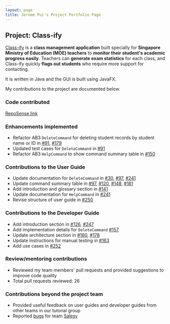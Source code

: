 ```yaml
---
layout: page
title: Jerome Pui's Project Portfolio Page
---
```


## Project: Class-ify

[Class-ify](https://github.com/AY2223S1-CS2103T-T15-2/tp) is a **class management application** built specially for **Singapore Ministry of Education (MOE) teachers** to **monitor their student's academic progress easily**. Teachers can **generate exam statistics** for each class, and Class-ify quickly **flags out students** who require more support for contacting.

It is written in Java and the GUI is built using JavaFX.

My contributions to the project are documented below.

### Code contributed

[RepoSense link](https://nus-cs2103-ay2223s1.github.io/tp-dashboard/?search=jeromepui&breakdown=true)

### Enhancements implemented

- Refactor AB3 `DeleteCommand` for deleting student records by student name or ID in [\#91](https://github.com/AY2223S1-CS2103T-T15-2/tp/pull/91), [\#179](https://github.com/AY2223S1-CS2103T-T15-2/tp/pull/179)
- Updated test cases for `DeleteCommand` in [\#91](https://github.com/AY2223S1-CS2103T-T15-2/tp/pull/91)
- Refactor AB3 `HelpCommand` to show command summary table in [\#150](https://github.com/AY2223S1-CS2103T-T15-2/tp/pull/150)

### Contributions to the User Guide

- Update documentation for `DeleteCommand` in [\#30](https://github.com/AY2223S1-CS2103T-T15-2/tp/pull/30), [\#97](https://github.com/AY2223S1-CS2103T-T15-2/tp/pull/97), [\#241](https://github.com/AY2223S1-CS2103T-T15-2/tp/pull/241)
- Update command summary table in [\#97](https://github.com/AY2223S1-CS2103T-T15-2/tp/pull/97), [\#120](https://github.com/AY2223S1-CS2103T-T15-2/tp/pull/120), [\#148](https://github.com/AY2223S1-CS2103T-T15-2/tp/pull/148), [\#181](https://github.com/AY2223S1-CS2103T-T15-2/tp/pull/181)
- Add introduction and glossary section in [\#141](https://github.com/AY2223S1-CS2103T-T15-2/tp/pull/141)
- Update documentation for `HelpCommand` in [\#241](https://github.com/AY2223S1-CS2103T-T15-2/tp/pull/241)
- Revise structure of user guide in [\#250](https://github.com/AY2223S1-CS2103T-T15-2/tp/pull/250)

### Contributions to the Developer Guide

- Add introduction section in [\#126](https://github.com/AY2223S1-CS2103T-T15-2/tp/pull/126), [\#247](https://github.com/AY2223S1-CS2103T-T15-2/tp/pull/247)
- Add implementation details for `DeleteCommand` [\#157](https://github.com/AY2223S1-CS2103T-T15-2/tp/pull/157)
- Update architecture section in [\#160](https://github.com/AY2223S1-CS2103T-T15-2/tp/pull/160), [\#178](https://github.com/AY2223S1-CS2103T-T15-2/tp/pull/178)
- Update instructions for manual testing in [\#163](https://github.com/AY2223S1-CS2103T-T15-2/tp/pull/163)
- Add use cases in [\#252](https://github.com/AY2223S1-CS2103T-T15-2/tp/pull/252)

### Review/mentoring contributions

- Reviewed my team members' pull requests and provided suggestions to improve code quality
- Total pull requests reviewed: 26

### Contributions beyond the project team

- Provided useful feedback on user guides and developer guides from other teams in our tutorial group
- Reported [bugs](https://github.com/jeromepui/ped/issues) for team [Salesy](https://github.com/AY2223S1-CS2103T-W08-4/tp)
